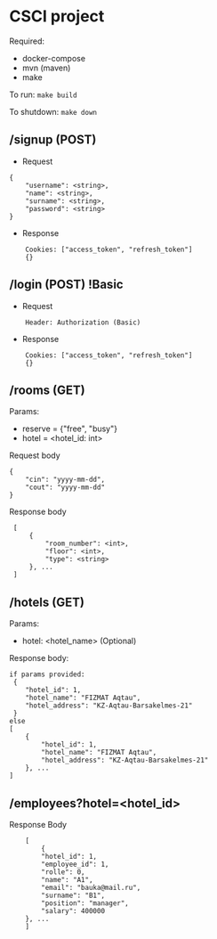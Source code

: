 
# CSCI project

Required:
- docker-compose
- mvn (maven)
- make
  
To run:
`make build`

To shutdown:
`make down`

## /signup (POST) 

- Request
```
{
    "username": <string>,
    "name": <string>,
    "surname": <string>,
    "password": <string>
}
```
- Response
```
    Cookies: ["access_token", "refresh_token"]
    {}
```
## /login (POST) !Basic 
- Request
```
    Header: Authorization (Basic)
```
- Response
```
    Cookies: ["access_token", "refresh_token"]
    {}
```


## /rooms (GET)
 Params: 
- reserve = {"free", "busy"}
- hotel = <hotel_id: int>

Request body
```
{
    "cin": "yyyy-mm-dd",
    "cout": "yyyy-mm-dd"
}
```

Response body 
```
 [
     {
         "room_number": <int>,
         "floor": <int>,
         "type": <string>
     }, ...
 ]
```

## /hotels (GET)
Params:
- hotel: <hotel_name> (Optional)

Response body:
```
if params provided:
 {
    "hotel_id": 1,
    "hotel_name": "FIZMAT Aqtau",
    "hotel_address": "KZ-Aqtau-Barsakelmes-21"
 }
else 
[
    {
        "hotel_id": 1,
        "hotel_name": "FIZMAT Aqtau",
        "hotel_address": "KZ-Aqtau-Barsakelmes-21"
    }, ...
]
```

## /employees?hotel=<hotel_id>

Response Body
```
    [
        {
        "hotel_id": 1,
        "employee_id": 1,
        "rolle": 0,
        "name": "A1",
        "email": "bauka@mail.ru",
        "surname": "B1",
        "position": "manager",
        "salary": 400000
    }, ...
    ]
```